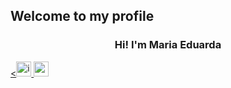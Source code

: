 ## Welcome to my profile 
<h3 align="center">Hi! I'm Maria Eduarda</h3>



<div>
<a href = "https://instagram.com/_duudafs"><<img width="24" height="24" src="https://img.icons8.com/color-pixels/32/instagram-new.png" alt="instagram-new"/>
<a href = "mailto:dudascomparin@gmail.com"><img width="24" height="24" color="#E4A3C2" src="https://img.icons8.com/ios-filled/50/gmail-new.png" alt="gmail-new"/>
</div>

